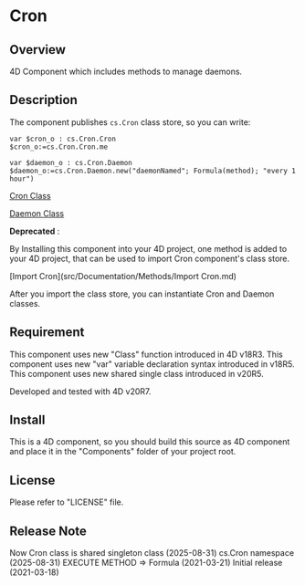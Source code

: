 # Cron

## Overview

4D Component which includes methods to manage daemons.

## Description

The component publishes `cs.Cron` class store, so you can write:

```4d
var $cron_o : cs.Cron.Cron
$cron_o:=cs.Cron.Cron.me

var $daemon_o : cs.Cron.Daemon
$daemon_o:=cs.Cron.Daemon.new("daemonNamed"; Formula(method); "every 1 hour")
```

[Cron Class](src/Documentation/Classes/Cron.md)

[Daemon Class](src/Documentation/Classes/Daemon.md)

**Deprecated** :

By Installing this component into your 4D project, one method is added to your 4D project, that can be used to import Cron component's class store.

[Import Cron](src/Documentation/Methods/Import Cron.md)

After you import the class store, you can instantiate Cron and Daemon classes.

## Requirement

This component uses new "Class" function introduced in 4D v18R3.
This component uses new "var" variable declaration syntax introduced in v18R5.
This component uses new shared single class introduced in v20R5.

Developed and tested with 4D v20R7.

## Install

This is a 4D component, so you should build this source as 4D component and place it in the "Components" folder of your project root.

## License

Please refer to "LICENSE" file.

## Release Note

Now Cron class is shared singleton class (2025-08-31)
cs.Cron namespace (2025-08-31)
EXECUTE METHOD => Formula (2021-03-21)
Initial release (2021-03-18)
